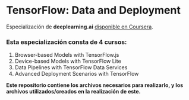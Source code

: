 # TensorFlow: Data and Deployment 
Especialización de **deeplearning.ai** [disponible en Coursera](https://www.coursera.org/specializations/tensorflow-data-and-deployment).

### Esta especialización consta de 4 cursos:
1. Browser-based Models with TensorFlow.js
2. Device-based Models with TensorFlow Lite
3. Data Pipelines with TensorFlow Data Services
4. Advanced Deployment Scenarios with TensorFlow

**Este repositorio contiene los archivos necesarios para realizarlo, y los archivos
utilizados/creados en la realización de este.**